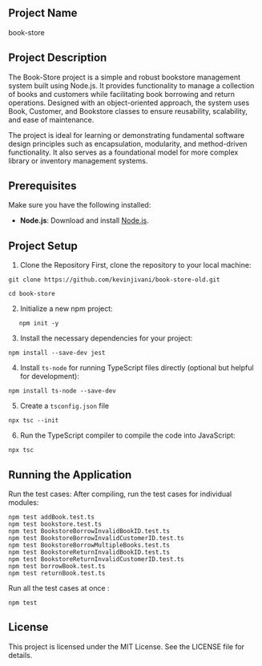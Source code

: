 ## Project Name 
book-store

## Project Description
The Book-Store project is a simple and robust bookstore management system built using Node.js. It provides functionality to manage a collection of books and customers while facilitating book borrowing and return operations. Designed with an object-oriented approach, the system uses Book, Customer, and Bookstore classes to ensure reusability, scalability, and ease of maintenance.

The project is ideal for learning or demonstrating fundamental software design principles such as encapsulation, modularity, and method-driven functionality. It also serves as a foundational model for more complex library or inventory management systems.

## Prerequisites
Make sure you have the following installed:

- **Node.js**: Download and install [Node.js](https://nodejs.org/).

## Project Setup
1. Clone the Repository
First, clone the repository to your local machine:
```
git clone https://github.com/kevinjivani/book-store-old.git
```
```
cd book-store
```

2. Initialize a new npm project:
```
   npm init -y
```

3. Install the necessary dependencies for your project:

```
npm install --save-dev jest
```

4. Install `ts-node` for running TypeScript files directly (optional but helpful for development):

```
npm install ts-node --save-dev
```

5. Create a `tsconfig.json` file  

```
npx tsc --init
```

6. Run the TypeScript compiler to compile the code into JavaScript:

```
npx tsc
```

## Running the Application

Run the test cases: After compiling, run the test cases for individual modules:
```
npm test addBook.test.ts
npm test bookstore.test.ts
npm test BookstoreBorrowInvalidBookID.test.ts
npm test BookstoreBorrowInvalidCustomerID.test.ts
npm test BookstoreBorrowMultipleBooks.test.ts
npm test BookstoreReturnInvalidBookID.test.ts
npm test BookstoreReturnInvalidCustomerID.test.ts
npm test borrowBook.test.ts
npm test returnBook.test.ts
```

Run all the test cases at once :

```
npm test
```


## License
This project is licensed under the MIT License. See the LICENSE file for details.
